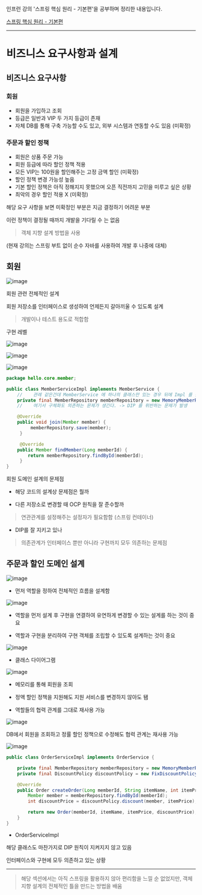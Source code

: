 인프런 강의 '스프링 핵심 원리 - 기본편'을 공부하며 정리한 내용입니다.

[스프링 핵심 원리 - 기본편](https://www.inflearn.com/course/%EC%8A%A4%ED%94%84%EB%A7%81-%ED%95%B5%EC%8B%AC-%EC%9B%90%EB%A6%AC-%EA%B8%B0%EB%B3%B8%ED%8E%B8)

-----

# 비즈니스 요구사항과 설계

## 비즈니스 요구사항

### 회원
  - 회원을 가입하고 조회
  - 등급은 일반과 VIP 두 가지 등급이 존재
  - 자체 DB를 통해 구축 가능할 수도 있고, 외부 시스템과 연동할 수도 있음 (미확정)

### 주문과 할인 정책
  - 회원은 상품 주문 가능
  - 회원 등급에 따라 할인 정책 적용
  - 모든 VIP는 100원을 할인해주는 고정 금액 할인 (미확정)
  - 할인 정책 변경 가능성 높음
  - 기본 할인 정책은 아직 정해지지 못했으며 오픈 직전까지 고민을 미루고 싶은 상황
  - 최악의 경우 할인 적용 X (미확정)

해당 요구 사항을 보면 미확정인 부분은 지금 결정하기 어려운 부분

이런 정책이 결정될 때까지 개발을 기다릴 수 는 없음

> 객체 지향 설계 방법을 사용

(현재 강의는 스프링 부트 없이 순수 자바를 사용하여 개발 후 나중에 대체)

## 회원

![image](https://github.com/user-attachments/assets/24af0cfb-d759-4b69-b2db-38729e59256f)

회원 관련 전체적인 설계

회원 저장소를 인터페이스로 생성하여 언제든지 갈아끼울 수 있도록 설계

> 개발이나 테스트 용도로 적합함

구현 레벨

![image](https://github.com/user-attachments/assets/1d9bfc44-72e1-4cdb-b085-ca156b11efec)

![image](https://github.com/user-attachments/assets/eac87517-89f1-4cfc-8099-52c7c2b4bb41)

![image](https://github.com/user-attachments/assets/79982aca-bbd3-4105-8c81-3602114f24b1)

```JAVA
package hello.core.member;

public class MemberServiceImpl implements MemberService {
    //    관례 같은건데 MemberService 에 하나의 클래스만 있는 경우 뒤에 Impl 를 붙여서 주로 사용한다.
    private final MemberRepository memberRepository = new MemoryMemberRepository();
    //    여기서 구체화도 의존하는 문제가 생긴다. -> DIP 를 위반하는 문제가 발생

    @Override
    public void join(Member member) {
         memberRepository.save(member);
     }

     @Override
    public Member findMember(Long memberId) {
        return memberRepository.findById(memberId);
     }
}
```

회원 도메인 설계의 문제점

- 해당 코드의 설계상 문제점은 뭘까

- 다른 저장소로 변경할 때 OCP 원칙을 잘 준수할까
  
> 연관관계를 설정해주는 설정자가 필요함함 (스프링 컨테이너)

- DIP를 잘 지키고 있나

> 의존관계가 인터페이스 뿐만 아니라 구현까지 모두 의존하는 문제점


## 주문과 할인 도메인 설계

![image](https://github.com/user-attachments/assets/a466d261-322e-4333-ab11-b74391ee021b)

- 먼저 역할을 정하여 전체적인 흐름을 설계함

![image](https://github.com/user-attachments/assets/86a632bb-f3f8-4a84-862a-9346990cff5e)

- 역할을 먼저 설계 후 구현을 연결하여 유연하게 변경할 수 있는 설계를 하는 것이 중요

- 역할과 구현을 분리하여 구현 객체를 조립할 수 있도록 설계하는 것이 중요

![image](https://github.com/user-attachments/assets/b2bbde84-9221-4ca7-989e-60fafc273aa0)

- 클래스 다이어그램

![image](https://github.com/user-attachments/assets/6f87fbb0-b3ac-4de7-8b4e-4636e09d9290)

- 메모리를 통해 회원을 조회

- 정액 할인 정책을 지원해도 지원 서비스를 변경하지 않아도 됌

- 역할들의 협력 관계를 그대로 재사용 가능

![image](https://github.com/user-attachments/assets/1996abbb-68cd-463f-998f-5671bd4e6c99)

DB에서 회원을 조회하고 정률 할인 정책으로 수정해도 협력 관계는 재사용 가능

![image](https://github.com/user-attachments/assets/96bbf76c-cdc5-4800-946a-98b59edf60ac)

```JAVA
public class OrderServiceImpl implements OrderService {

    private final MemberRepository memberRepository = new MemoryMemberRepository();
    private final DiscountPolicy discountPolicy = new FixDiscountPolicy();

    @Override
    public Order createOrder(Long memberId, String itemName, int itemPrice) {
        Member member = memberRepository.findById(memberId);
        int discountPrice = discountPolicy.discount(member, itemPrice);

        return new Order(memberId, itemName, itemPrice, discountPrice);
    }
}
```
- OrderServiceImpl

해당 클래스도 마찬가지로 DIP 원칙이 지켜지지 않고 있음

인터페이스와 구현에 모두 의존하고 있는 상황

-----

> 해당 섹션에서는 아직 스프링을 활용하지 않아 편리함을 느낄 순 없었지만, 객체 지향 설계의 전체적인 틀을 만드는 방법을 배움
